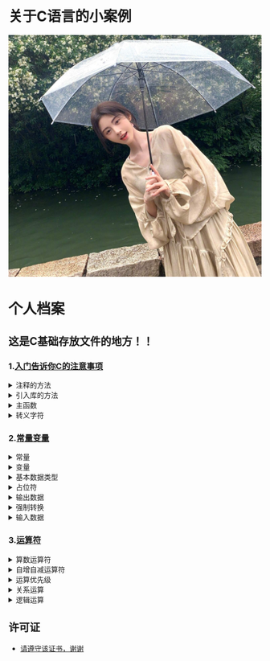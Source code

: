 # 关于C语言的小案例

<picture>
<img src="https://github.com/sujiuer5201314/C/blob/main/%E5%94%AF%E4%BD%A0%E6%9C%80%E4%BA%89%E6%B0%94.jpg" style="pointer-events: none;">
</picture>

# 个人档案


## 这是C基础存放文件的地方！！

### 1.[入门告诉你C的注意事项](https://github.com/sujiuer5201314/C/tree/main/C/1)

<details>
<summary>注释的方法</summary>

- [例子](https://github.com/sujiuer5201314/C/blob/main/C/1/1.1.c)
</details>

<details>
<summary>引入库的方法</summary>

- [例子](https://github.com/sujiuer5201314/C/blob/main/C/1/1.2.c)
</details>

<details>
<summary>主函数</summary>

- [例子](https://github.com/sujiuer5201314/C/blob/main/C/1/1.3.c)
</details>

<details>
<summary>转义字符</summary>

- [例子](https://github.com/sujiuer5201314/C/blob/main/C/1/1.3.c)
</details>

### 2.[常量变量](https://github.com/sujiuer5201314/C/tree/main/C/2)

<details>
<summary>常量</summary>

- [例子](https://github.com/sujiuer5201314/C/blob/main/C/2/2.1.c)
</details>

<details>
<summary>变量</summary>

- [例子](https://github.com/sujiuer5201314/C/blob/main/C/2/2.2.c)
</details>

<details>
<summary>基本数据类型</summary>

- [例子](https://github.com/sujiuer5201314/C/blob/main/C/2/2.3.c)
</details>

<details>
<summary>占位符</summary>

- [例子](https://github.com/sujiuer5201314/C/blob/main/C/2/2.4.c)
</details>

<details>
<summary>输出数据</summary>

- [例子](https://github.com/sujiuer5201314/C/blob/main/C/2/2.4.c)
</details>

<details>
<summary>强制转换</summary>

- [例子](https://github.com/sujiuer5201314/C/blob/main/C/2/2.5.c)
</details>

<details>
<summary>输入数据</summary>

- [例子](https://github.com/sujiuer5201314/C/blob/main/C/2/2.6.c)
</details>

### 3.[运算符](https://github.com/sujiuer5201314/C/tree/main/C/3)

<details>
<summary>算数运算符</summary>

- [例子](https://github.com/sujiuer5201314/C/blob/main/C/3/3.1.c)
</details>

<details>
<summary>自增自减运算符</summary>

- [例子](https://github.com/sujiuer5201314/C/blob/main/C/3/3.2.c)
</details>

<details>
<summary>运算优先级</summary>

- [例子](https://github.com/sujiuer5201314/C/blob/main/C/3/3.3.c)
</details>

<details>
<summary>关系运算</summary>

- [例子](https://github.com/sujiuer5201314/C/blob/main/C/3/3.4.c)
</details>

<details>
<summary>逻辑运算</summary>

- [例子](https://github.com/sujiuer5201314/C/blob/main/C/3/3.5.c)
</details>

## 许可证
- [请遵守该证书，谢谢](https://github.com/sujiuer5201314/C/blob/main/README.md)